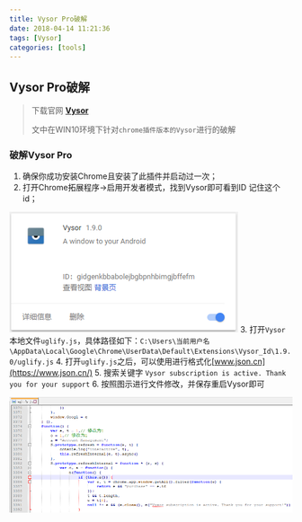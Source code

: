 ```yaml
---
title: Vysor Pro破解
date: 2018-04-14 11:21:36
tags: [Vysor]
categories: [tools]
---
```


## Vysor Pro破解

> 下载官网 **[Vysor](https://www.vysor.io/)**
> 
> 文中在WIN10环境下针对`chrome插件版本的Vysor`进行的破解

<!-- more --> 

### 破解Vysor Pro

1. 确保你成功安装Chrome且安装了此插件并启动过一次；
2. 打开Chrome拓展程序->启用开发者模式，找到Vysor即可看到ID 记住这个id；

![](/images/2018_0414/chrome_vysor.png)
3. 打开`Vysor`本地文件`uglify.js`，具体路径如下：`C:\Users\当前用户名\AppData\Local\Google\Chrome\UserData\Default\Extensions\Vysor_Id\1.9.0/uglify.js`
4. 打开`uglify.js`之后，可以使用进行格式化[www.json.cn](https://www.json.cn/)
5. 搜索关键字
`Vysor subscription is active. Thank you for your support`
6. 按照图示进行文件修改，并保存重启Vysor即可

![](/images/2018_0414/vysor_modify.png)
